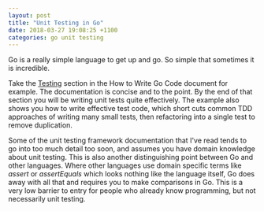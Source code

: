 ```yaml
---
layout: post
title: "Unit Testing in Go"
date: 2018-03-27 19:08:25 +1100
categories: go unit testing
---
```


Go is a really simple language to get up and go. So simple that sometimes it is incredible.

Take the [Testing][go-test] section in the How to Write Go Code document for example. The documentation is concise and to the point. By the end of that section you will be writing unit tests quite effectively. The example also shows you how to write effective test code, which short cuts common TDD approaches of writing many small tests, then refactoring into a single test to remove duplication.

Some of the unit testing framework documentation that I've read tends to go into too much detail too soon, and assumes you have domain knowledge about unit testing. This is also another distinguishing point between Go and other languages. Where other languages use domain specific terms like _assert_ or _assertEquals_ which looks nothing like the language itself, Go does away with all that and requires you to make comparisons in Go. This is a very low barrier to entry for people who already know programming, but not necessarily unit testing.

[go-test]: https://golang.org/doc/code.html#Testing
